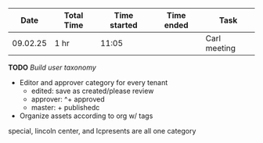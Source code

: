 
| Date     | Total Time | Time started | Time ended | Task         |
| -------- | ---------- | ------------ | ---------- | ------------ |
| 09.02.25 | 1 hr       | 11:05        |            | Carl meeting |


**TODO**
*Build user taxonomy*
- Editor and approver category for every tenant
	- edited: save as created/please review
	- approver: ^+ approved
	- master: + publishedc
- Organize assets according to org w/ tags

special, lincoln center, and lcpresents are all one category
